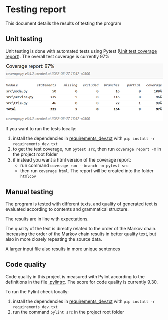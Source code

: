 # Testing report
This document details the results of testing the program

## Unit testing
Unit testing is done with automated tests using Pytest ([Unit test coverage report](https://jonathanheyno.github.io/tiramarkovchaincodecov/index.html)). The overall test coverage is currently 97%

![coverage report](./pics/coverage_report.png)

If you want to run the tests locally:
1) install the dependencies in [requirements_dev.txt](../requirements_dev.txt) with `pip install -r requirements_dev.txt`
2) to get the test coverage, run `pytest src`, then run `coverage report -m` in the project root folder
2) if instead you want a html version of the coverage report:
	- run command `coverage run --branch -m pytest src`
	- then run `coverage html`. The report will be created into the folder `htmlcov`

## Manual testing

The program is tested with different texts, and quality of generated text is evaluated according to contents and grammatical structure.

The results are in line with expectations.

The quality of the text is directly related to the order of the Markov chain. Increasing the order of the Markov chain results
in better quality text, but also in more closely repeating the source data.

A larger input file also results in more unique sentences

## Code quality
Code quality in this project is measured with Pylint according to the definitions in the file [.pylintrc](../.pylintrc). The score for code quality is currently 9.30.

To run the Pylint check locally:
1) install the dependencies in [requirements_dev.txt](../requirements_dev.txt) with `pip install -r requirements_dev.txt`
2) run the command `pylint src` in the project root folder
